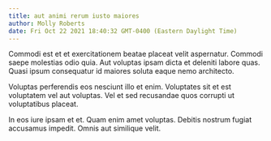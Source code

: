 ```yaml
---
title: aut animi rerum iusto maiores
author: Molly Roberts
date: Fri Oct 22 2021 18:40:32 GMT-0400 (Eastern Daylight Time)
---
```

Commodi est et et exercitationem beatae placeat velit aspernatur. Commodi saepe molestias odio quia. Aut voluptas ipsam dicta et deleniti labore quas. Quasi ipsum consequatur id maiores soluta eaque nemo architecto.

 Voluptas perferendis eos nesciunt illo et enim. Voluptates sit et est voluptatem vel aut voluptas. Vel et sed recusandae quos corrupti ut voluptatibus placeat.

 In eos iure ipsam et et. Quam enim amet voluptas. Debitis nostrum fugiat accusamus impedit. Omnis aut similique velit.